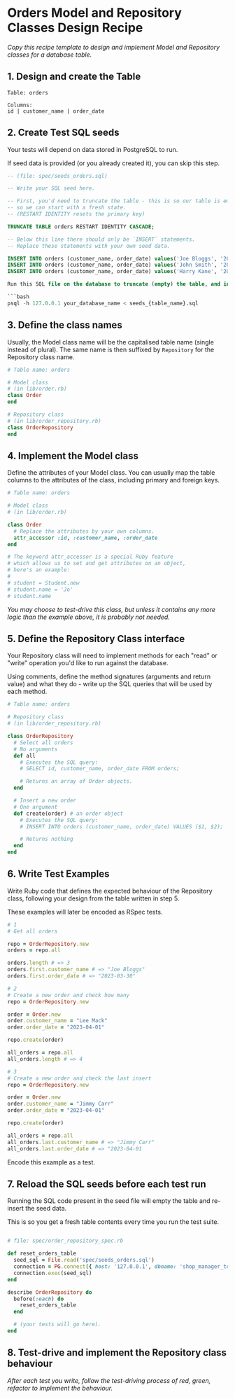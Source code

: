 # Orders Model and Repository Classes Design Recipe

_Copy this recipe template to design and implement Model and Repository classes for a database table._

## 1. Design and create the Table

```
Table: orders

Columns:
id | customer_name | order_date
```

## 2. Create Test SQL seeds

Your tests will depend on data stored in PostgreSQL to run.

If seed data is provided (or you already created it), you can skip this step.

```sql
-- (file: spec/seeds_orders.sql)

-- Write your SQL seed here. 

-- First, you'd need to truncate the table - this is so our table is emptied between each test run,
-- so we can start with a fresh state.
-- (RESTART IDENTITY resets the primary key)

TRUNCATE TABLE orders RESTART IDENTITY CASCADE;

-- Below this line there should only be `INSERT` statements.
-- Replace these statements with your own seed data.

INSERT INTO orders (customer_name, order_date) values('Joe Bloggs', '2023-03-30');
INSERT INTO orders (customer_name, order_date) values('John Smith', '2023-03-31');
INSERT INTO orders (customer_name, order_date) values('Harry Kane', '2023-04-01');

Run this SQL file on the database to truncate (empty) the table, and insert the seed data. Be mindful of the fact any existing records in the table will be deleted.

```bash
psql -h 127.0.0.1 your_database_name < seeds_{table_name}.sql
```

## 3. Define the class names

Usually, the Model class name will be the capitalised table name (single instead of plural). The same name is then suffixed by `Repository` for the Repository class name.

```ruby
# Table name: orders

# Model class
# (in lib/order.rb)
class Order
end

# Repository class
# (in lib/order_repository.rb)
class OrderRepository
end
```

## 4. Implement the Model class

Define the attributes of your Model class. You can usually map the table columns to the attributes of the class, including primary and foreign keys.

```ruby
# Table name: orders

# Model class
# (in lib/order.rb)

class Order
  # Replace the attributes by your own columns.
  attr_accessor :id, :customer_name, :order_date 
end

# The keyword attr_accessor is a special Ruby feature
# which allows us to set and get attributes on an object,
# here's an example:
#
# student = Student.new
# student.name = 'Jo'
# student.name
```

*You may choose to test-drive this class, but unless it contains any more logic than the example above, it is probably not needed.*

## 5. Define the Repository Class interface

Your Repository class will need to implement methods for each "read" or "write" operation you'd like to run against the database.

Using comments, define the method signatures (arguments and return value) and what they do - write up the SQL queries that will be used by each method.

```ruby
# Table name: orders

# Repository class
# (in lib/order_repository.rb)

class OrderRepository
  # Select all orders
  # No arguments
  def all
    # Executes the SQL query:
    # SELECT id, customer_name, order_date FROM orders;

    # Returns an array of Order objects.
  end

  # Insert a new order
  # One argument
  def create(order) # an order object
    # Executes the SQL query:
    # INSERT INTO orders (customer_name, order_date) VALUES ($1, $2);

    # Returns nothing
  end
end
```

## 6. Write Test Examples

Write Ruby code that defines the expected behaviour of the Repository class, following your design from the table written in step 5.

These examples will later be encoded as RSpec tests.

```ruby
# 1
# Get all orders

repo = OrderRepository.new
orders = repo.all

orders.length # => 3
orders.first.customer_name # => "Joe Bloggs"
orders.first.order_date # => "2023-03-30"

# 2
# Create a new order and check how many
repo = OrderRepository.new

order = Order.new
order.customer_name = "Lee Mack"
order.order_date = "2023-04-01"

repo.create(order)

all_orders = repo.all
all_orders.length # => 4

# 3
# Create a new order and check the last insert
repo = OrderRepository.new

order = Order.new
order.customer_name = "Jimmy Carr"
order.order_date = "2023-04-01"

repo.create(order)

all_orders = repo.all
all_orders.last.customer_name # => "Jimmy Carr"
all_orders.last.order_date # => "2023-04-01
```

Encode this example as a test.

## 7. Reload the SQL seeds before each test run

Running the SQL code present in the seed file will empty the table and re-insert the seed data.

This is so you get a fresh table contents every time you run the test suite.

```ruby

# file: spec/order_repository_spec.rb

def reset_orders_table
  seed_sql = File.read('spec/seeds_orders.sql')
  connection = PG.connect({ host: '127.0.0.1', dbname: 'shop_manager_test' })
  connection.exec(seed_sql)
end

describe OrderRepository do
  before(:each) do 
    reset_orders_table
  end

  # (your tests will go here).
end
```

## 8. Test-drive and implement the Repository class behaviour

_After each test you write, follow the test-driving process of red, green, refactor to implement the behaviour._